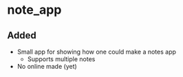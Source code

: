 # note_app

## Added

- Small app for showing how one could make a notes app
    - Supports multiple notes
- No online made (yet)

